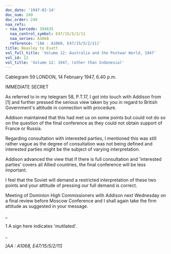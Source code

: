 ```yaml
---
doc_date: '1947-02-14'
doc_num: 249
doc_order: 249
naa_refs:
- naa_barcode: 194635
  naa_control_symbol: E47/15/5/2/11
  naa_series: A1068
  reference: '[AA : A1068, E47/15/5/2/11]'
title: Beasley to Evatt
vol_full_title: 'Volume 12: Australia and the Postwar World, 1947'
vol_id: 12
vol_title: 'Volume 12: 1947, (other than Indonesia)'
---
```


Cablegram 59 LONDON, 14 February 1947, 6.40 p.m.

IMMEDIATE SECRET

As referred to in my telegram 58, P.T.17, I got into touch with Addison from [1] and further pressed the serious view taken by you in regard to British Government's attitude in connection with procedure.

Addison maintained that this had met us on some points but could not do so on the question of the final conference as they could not obtain support of France or Russia.

Regarding consultation with interested parties, I mentioned this was still rather vague as the degree of consultation was not being defined and interested parties might be the subject of varying interpretation.

Addison advanced the view that if there is full consultation and 'interested parties' covers all Allied countries, the final conference will be less important.

I feel that the Soviet will demand a restricted interpretation of these two points and your attitude of pressing our full demand is correct.

Meeting of Dominion High Commissioners with Addison next Wednesday on a final review before Moscow Conference and I shall again take the firm attitude as suggested in your message.

 _

1 A sign here indicates 'mutilated'.

_

 _[AA : A1068, E47/15/5/2/11]_
